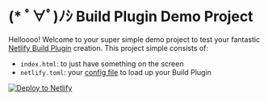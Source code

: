 #  (* ﾟ∀ﾟ)ﾉｼ Build Plugin Demo Project

Helloooo! Welcome to your super simple demo project to test your fantastic [Netlify Build Plugin](https://docs.netlify.com/configure-builds/build-plugins/#install-a-plugin?utm_source=repo&utm_medium=bp-demo-project-tzm&utm_campaign=devex) creation. This project simple consists of:

- `index.html`: to just have something on the screen
- `netlify.toml`: your [config file](https://docs.netlify.com/configure-builds/file-based-configuration/?utm_source=repo&utm_medium=bp-demo-project-tzm&utm_campaign=devex) to load up your Build Plugin

[![Deploy to Netlify](https://www.netlify.com/img/deploy/button.svg)](https://app.netlify.com/start/deploy?repository=https://github.com/tzmanics/plugin-demo-project/)